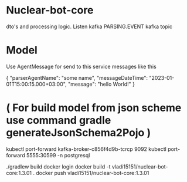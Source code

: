 # Nuclear-bot-core
dto's and processing logic. Listen kafka PARSING.EVENT kafka topic


# Model
Use AgentMessage for send to this service messages like this

{
  "parserAgentName": "some name",
  "messageDateTime": "2023-01-01T15:00:15.000+03:00",
  "message": "hello World!"
}

# ( For build model from json scheme use command  gradle generateJsonSchema2Pojo )

kubectl port-forward kafka-broker-c856f4d9b-tcrcp 9092
kubectl port-forward 5555:30599 -n postgresql

./gradlew build
docker login
docker build -t vladi15151/nuclear-bot-core:1.3.01 .
docker push vladi15151/nuclear-bot-core:1.3.01